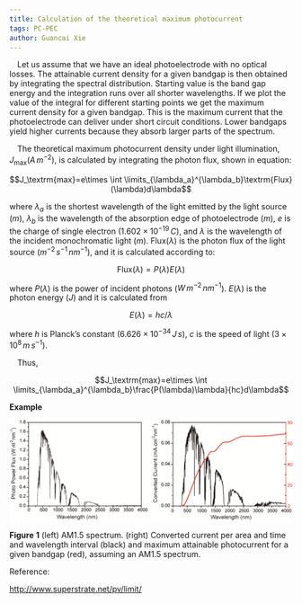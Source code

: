 ```yaml
---
title: Calculation of the theoretical maximum photocurrent
tags: PC-PEC
author: Guancai Xie
---
```


&emsp;Let us assume that we have an ideal photoelectrode with no optical losses. The attainable current density for a given bandgap is then obtained by integrating the spectral distribution. Starting value is the band gap energy and the integration runs over all shorter wavelengths. If we plot the value of the integral for different starting points we get the maximum current density for a given bandgap. This is the maximum current that the photoelectrode can deliver under short circuit conditions. Lower bandgaps yield higher currents because they absorb larger parts of the spectrum. <!--more-->

&emsp;The theoretical maximum photocurrent density under light illumination, $J_\textrm{max} (A\,m^{-2})$, is calculated by integrating the photon flux, shown in equation:

$$J_\textrm{max}=e\times \int \limits_{\lambda_a}^{\lambda_b}\textrm{Flux}(\lambda)d\lambda$$

where $\lambda_a$ is the shortest wavelength of the light emitted by the light source ($m$), $\lambda_b$ is the wavelength of the absorption edge of photoelectrode ($m$), $e$ is the charge of single electron ($1.602\times 10^{-19}\, C$), and $\lambda$ is the wavelength of the incident monochromatic light ($m$). Flux($\lambda$) is the photon flux of the light source ($m^{-2}\, s^{-1}\, nm^{-1}$), and it is calculated according to:

   $$\textrm{Flux}(\lambda)=P(\lambda)E(\lambda)$$

where $P(\lambda)$ is the power of incident photons ($W\, m^{-2}\, nm^{-1}$). $E(\lambda)$ is the photon energy ($J$) and it is calculated from

   $$E(\lambda)=hc/\lambda $$

where $h$ is Planck’s constant ($6.626\times 10^{-34}\, J\, s$), $c$ is the speed of light ($3\times 10^8\, m\, s^{-1}$).

&emsp;Thus,    

$$J_\textrm{max}=e\times \int \limits_{\lambda_a}^{\lambda_b}\frac{P(\lambda)\lambda}{hc}d\lambda$$



**Example**

![Image](</images/wiki/AM15-1.png>)

**Figure** **1** (left) AM1.5 spectrum. (right) Converted current per area and time and wavelength interval (black) and maximum attainable photocurrent for a given bandgap (red), assuming an AM1.5 spectrum.

 

Reference:

http://www.superstrate.net/pv/limit/



















